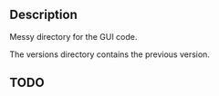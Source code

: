 Description
-----------

Messy directory for the GUI code.

The versions directory contains the previous version. 

TODO
----

